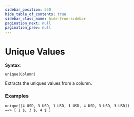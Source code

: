 ```yaml
---
sidebar_position: 550
hide_table_of_contents: true
sidebar_class_name: hide-from-sidebar
pagination_next: null
pagination_prev: null
---
```


# Unique Values

**Syntax**:

`unique(Column)`

Extracts the uniques values from a column.

### Examples

```deci live
unique([4 USD, 3 USD, 1 USD, 1 USD, 4 USD, 3 USD, 3 USD])
==> [ 1 $, 3 $, 4 $ ]
```
